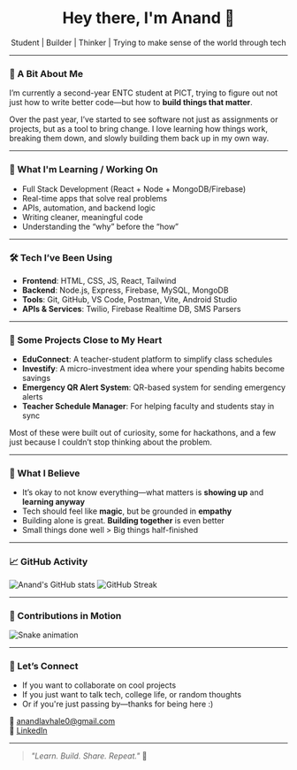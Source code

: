 <h1 align="center">Hey there, I'm Anand 👋</h1>

<p align="center">Student | Builder | Thinker | Trying to make sense of the world through tech</p>

---

### 🧠 A Bit About Me

I’m currently a second-year ENTC student at PICT, trying to figure out not just how to write better code—but how to **build things that matter**.

Over the past year, I’ve started to see software not just as assignments or projects, but as a tool to bring change. I love learning how things work, breaking them down, and slowly building them back up in my own way.

---

### 🔧 What I'm Learning / Working On

- Full Stack Development (React + Node + MongoDB/Firebase)
- Real-time apps that solve real problems
- APIs, automation, and backend logic
- Writing cleaner, meaningful code
- Understanding the “why” before the “how”

---

### 🛠️ Tech I’ve Been Using

- **Frontend**: HTML, CSS, JS, React, Tailwind
- **Backend**: Node.js, Express, Firebase, MySQL, MongoDB
- **Tools**: Git, GitHub, VS Code, Postman, Vite, Android Studio
- **APIs & Services**: Twilio, Firebase Realtime DB, SMS Parsers

---

### 📌 Some Projects Close to My Heart

- **EduConnect**: A teacher-student platform to simplify class schedules  
- **Investify**: A micro-investment idea where your spending habits become savings  
- **Emergency QR Alert System**: QR-based system for sending emergency alerts  
- **Teacher Schedule Manager**: For helping faculty and students stay in sync  

Most of these were built out of curiosity, some for hackathons, and a few just because I couldn’t stop thinking about the problem.

---

### 💭 What I Believe

- It’s okay to not know everything—what matters is **showing up** and **learning anyway**
- Tech should feel like **magic**, but be grounded in **empathy**
- Building alone is great. **Building together** is even better
- Small things done well > Big things half-finished

---

### 📈 GitHub Activity

![Anand's GitHub stats](https://github-readme-stats.vercel.app/api?username=anandlavhale&show_icons=true&theme=dracula)
![GitHub Streak](https://streak-stats.demolab.com?user=anandlavhale&theme=tokyonight)

---

### 🐍 Contributions in Motion

![Snake animation](https://raw.githubusercontent.com/anandlavhale/anandlavhale/output/github-contribution-grid-snake.svg)


---

### 💬 Let’s Connect

- If you want to collaborate on cool projects
- If you just want to talk tech, college life, or random thoughts
- Or if you're just passing by—thanks for being here :)

📩 anandlavhale0@gmail.com  
🔗 [LinkedIn]([https://www.linkedin.com/in/anandlavhale/](https://www.linkedin.com/in/anand-lavhale-014981313))

---

> *"Learn. Build. Share. Repeat."* 🧠

